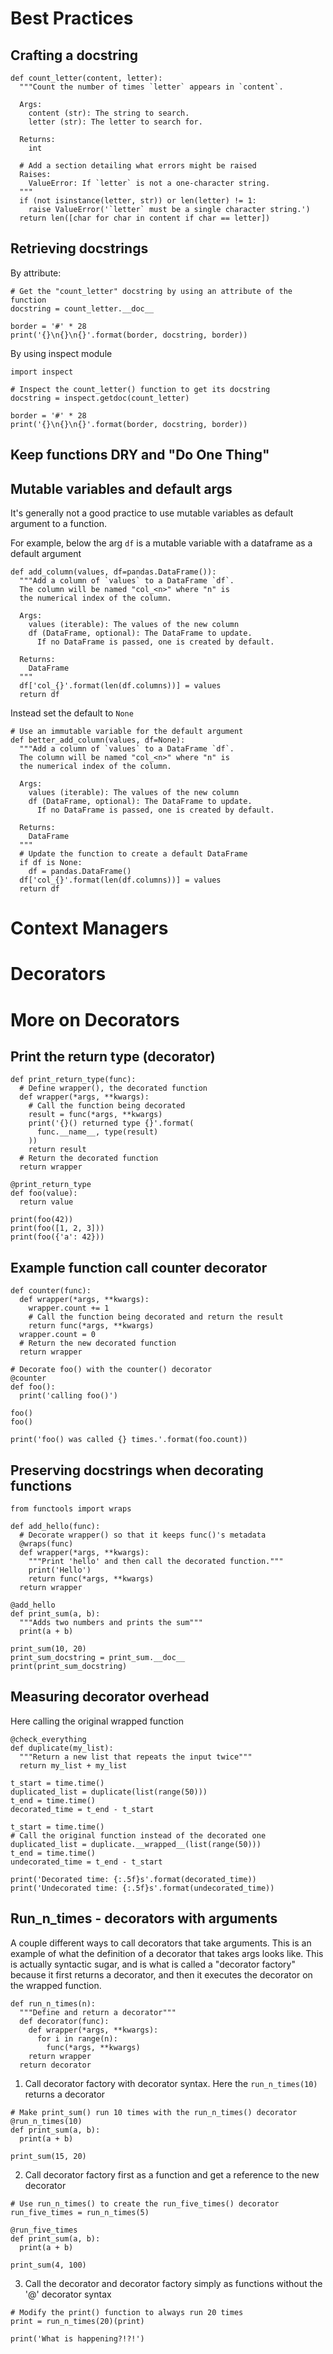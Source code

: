 # Best Practices

## Crafting a docstring

```
def count_letter(content, letter):
  """Count the number of times `letter` appears in `content`.

  Args:
    content (str): The string to search.
    letter (str): The letter to search for.

  Returns:
    int

  # Add a section detailing what errors might be raised
  Raises:
    ValueError: If `letter` is not a one-character string.
  """
  if (not isinstance(letter, str)) or len(letter) != 1:
    raise ValueError('`letter` must be a single character string.')
  return len([char for char in content if char == letter])
```

## Retrieving docstrings

By attribute:

```
# Get the "count_letter" docstring by using an attribute of the function
docstring = count_letter.__doc__

border = '#' * 28
print('{}\n{}\n{}'.format(border, docstring, border))
```

By using inspect module

```
import inspect

# Inspect the count_letter() function to get its docstring
docstring = inspect.getdoc(count_letter)

border = '#' * 28
print('{}\n{}\n{}'.format(border, docstring, border))
```

## Keep functions DRY and "Do One Thing"

## Mutable variables and default args

It's generally not a good practice to use mutable variables as default argument to a function.

For example, below the arg `df` is a mutable variable with a dataframe as a default argument

```
def add_column(values, df=pandas.DataFrame()):
  """Add a column of `values` to a DataFrame `df`.
  The column will be named "col_<n>" where "n" is
  the numerical index of the column.

  Args:
    values (iterable): The values of the new column
    df (DataFrame, optional): The DataFrame to update.
      If no DataFrame is passed, one is created by default.

  Returns:
    DataFrame
  """
  df['col_{}'.format(len(df.columns))] = values
  return df
```

Instead set the default to `None`

```
# Use an immutable variable for the default argument
def better_add_column(values, df=None):
  """Add a column of `values` to a DataFrame `df`.
  The column will be named "col_<n>" where "n" is
  the numerical index of the column.

  Args:
    values (iterable): The values of the new column
    df (DataFrame, optional): The DataFrame to update.
      If no DataFrame is passed, one is created by default.

  Returns:
    DataFrame
  """
  # Update the function to create a default DataFrame
  if df is None:
    df = pandas.DataFrame()
  df['col_{}'.format(len(df.columns))] = values
  return df
```

# Context Managers

# Decorators

# More on Decorators

## Print the return type (decorator)

```
def print_return_type(func):
  # Define wrapper(), the decorated function
  def wrapper(*args, **kwargs):
    # Call the function being decorated
    result = func(*args, **kwargs)
    print('{}() returned type {}'.format(
      func.__name__, type(result)
    ))
    return result
  # Return the decorated function
  return wrapper

@print_return_type
def foo(value):
  return value

print(foo(42))
print(foo([1, 2, 3]))
print(foo({'a': 42}))
```

## Example function call counter decorator

```
def counter(func):
  def wrapper(*args, **kwargs):
    wrapper.count += 1
    # Call the function being decorated and return the result
    return func(*args, **kwargs)
  wrapper.count = 0
  # Return the new decorated function
  return wrapper

# Decorate foo() with the counter() decorator
@counter
def foo():
  print('calling foo()')

foo()
foo()

print('foo() was called {} times.'.format(foo.count))
```

## Preserving docstrings when decorating functions

```
from functools import wraps

def add_hello(func):
  # Decorate wrapper() so that it keeps func()'s metadata
  @wraps(func)
  def wrapper(*args, **kwargs):
    """Print 'hello' and then call the decorated function."""
    print('Hello')
    return func(*args, **kwargs)
  return wrapper

@add_hello
def print_sum(a, b):
  """Adds two numbers and prints the sum"""
  print(a + b)

print_sum(10, 20)
print_sum_docstring = print_sum.__doc__
print(print_sum_docstring)
```

## Measuring decorator overhead

Here calling the original wrapped function

```
@check_everything
def duplicate(my_list):
  """Return a new list that repeats the input twice"""
  return my_list + my_list

t_start = time.time()
duplicated_list = duplicate(list(range(50)))
t_end = time.time()
decorated_time = t_end - t_start

t_start = time.time()
# Call the original function instead of the decorated one
duplicated_list = duplicate.__wrapped__(list(range(50)))
t_end = time.time()
undecorated_time = t_end - t_start

print('Decorated time: {:.5f}s'.format(decorated_time))
print('Undecorated time: {:.5f}s'.format(undecorated_time))
```

## Run_n_times - decorators with arguments

A couple different ways to call decorators that take arguments. This is an example of what the definition of a decorator that takes args looks like. This is actually syntactic sugar, and is what is called a "decorator factory" because it first returns a decorator, and then it executes the decorator on the wrapped function.

```
def run_n_times(n):
  """Define and return a decorator"""
  def decorator(func):
    def wrapper(*args, **kwargs):
      for i in range(n):
        func(*args, **kwargs)
    return wrapper
  return decorator
```

1. Call decorator factory with decorator syntax. Here the `run_n_times(10)` returns a decorator

```
# Make print_sum() run 10 times with the run_n_times() decorator
@run_n_times(10)
def print_sum(a, b):
  print(a + b)

print_sum(15, 20)
```

2. Call decorator factory first as a function and get a reference to the new decorator

```
# Use run_n_times() to create the run_five_times() decorator
run_five_times = run_n_times(5)

@run_five_times
def print_sum(a, b):
  print(a + b)

print_sum(4, 100)
```

3. Call the decorator and decorator factory simply as functions without the '@' decorator syntax

```
# Modify the print() function to always run 20 times
print = run_n_times(20)(print)

print('What is happening?!?!')
```
